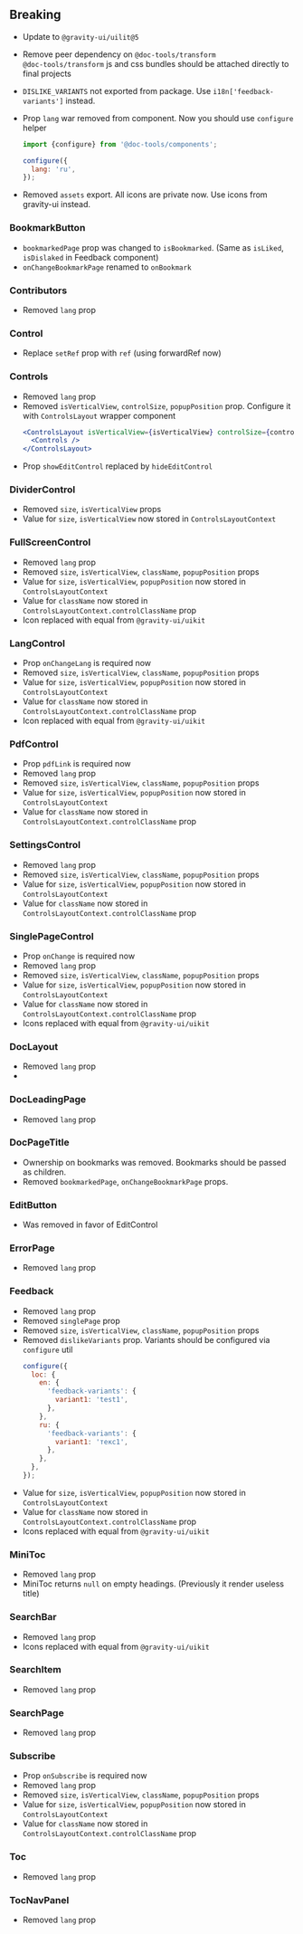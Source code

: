 ## Breaking

- Update to `@gravity-ui/uilit@5`
- Remove peer dependency on `@doc-tools/transform` <br>
  `@doc-tools/transform` js and css bundles should be attached directly to final projects
- `DISLIKE_VARIANTS` not exported from package. Use `i18n['feedback-variants']` instead.
- Prop `lang` war removed from component. Now you should use `configure` helper

  ```js
  import {configure} from '@doc-tools/components';

  configure({
    lang: 'ru',
  });
  ```

- Removed `assets` export. All icons are private now. Use icons from gravity-ui instead.

### BookmarkButton

- `bookmarkedPage` prop was changed to `isBookmarked`. (Same as `isLiked`, `isDislaked` in Feedback component)
- `onChangeBookmarkPage` renamed to `onBookmark`

### Contributors

- Removed `lang` prop

### Control

- Replace `setRef` prop with `ref` (using forwardRef now)

### Controls

- Removed `lang` prop
- Removed `isVerticalView`, `controlSize`, `popupPosition` prop. Configure it with `ControlsLayout` wrapper component
  ```jsx
  <ControlsLayout isVerticalView={isVerticalView} controlSize={controlSize}>
    <Controls />
  </ControlsLayout>
  ```
- Prop `showEditControl` replaced by `hideEditControl`

### DividerControl

- Removed `size`, `isVerticalView` props
- Value for `size`, `isVerticalView` now stored in `ControlsLayoutContext`

### FullScreenControl

- Removed `lang` prop
- Removed `size`, `isVerticalView`, `className`, `popupPosition` props
- Value for `size`, `isVerticalView`, `popupPosition` now stored in `ControlsLayoutContext`
- Value for `className` now stored in `ControlsLayoutContext.controlClassName` prop
- Icon replaced with equal from `@gravity-ui/uikit`

### LangControl

- Prop `onChangeLang` is required now
- Removed `size`, `isVerticalView`, `className`, `popupPosition` props
- Value for `size`, `isVerticalView`, `popupPosition` now stored in `ControlsLayoutContext`
- Value for `className` now stored in `ControlsLayoutContext.controlClassName` prop
- Icon replaced with equal from `@gravity-ui/uikit`

### PdfControl

- Prop `pdfLink` is required now
- Removed `lang` prop
- Removed `size`, `isVerticalView`, `className`, `popupPosition` props
- Value for `size`, `isVerticalView`, `popupPosition` now stored in `ControlsLayoutContext`
- Value for `className` now stored in `ControlsLayoutContext.controlClassName` prop

### SettingsControl

- Removed `lang` prop
- Removed `size`, `isVerticalView`, `className`, `popupPosition` props
- Value for `size`, `isVerticalView`, `popupPosition` now stored in `ControlsLayoutContext`
- Value for `className` now stored in `ControlsLayoutContext.controlClassName` prop

### SinglePageControl

- Prop `onChange` is required now
- Removed `lang` prop
- Removed `size`, `isVerticalView`, `className`, `popupPosition` props
- Value for `size`, `isVerticalView`, `popupPosition` now stored in `ControlsLayoutContext`
- Value for `className` now stored in `ControlsLayoutContext.controlClassName` prop
- Icons replaced with equal from `@gravity-ui/uikit`

### DocLayout

- Removed `lang` prop
-

### DocLeadingPage

- Removed `lang` prop

### DocPageTitle

- Ownership on bookmarks was removed.
  Bookmarks should be passed as children.
- Removed `bookmarkedPage`, `onChangeBookmarkPage` props.

### EditButton

- Was removed in favor of EditControl

### ErrorPage

- Removed `lang` prop

### Feedback

- Removed `lang` prop
- Removed `singlePage` prop
- Removed `size`, `isVerticalView`, `className`, `popupPosition` props
- Removed `dislikeVariants` prop. Variants should be configured via `configure` util
  ```js
  configure({
    loc: {
      en: {
        'feedback-variants': {
          variant1: 'test1',
        },
      },
      ru: {
        'feedback-variants': {
          variant1: 'текс1',
        },
      },
    },
  });
  ```
- Value for `size`, `isVerticalView`, `popupPosition` now stored in `ControlsLayoutContext`
- Value for `className` now stored in `ControlsLayoutContext.controlClassName` prop
- Icons replaced with equal from `@gravity-ui/uikit`

### MiniToc

- Removed `lang` prop
- MiniToc returns `null` on empty headings. (Previously it render useless title)

### SearchBar

- Removed `lang` prop
- Icons replaced with equal from `@gravity-ui/uikit`

### SearchItem

- Removed `lang` prop

### SearchPage

- Removed `lang` prop

### Subscribe

- Prop `onSubscribe` is required now
- Removed `lang` prop
- Removed `size`, `isVerticalView`, `className`, `popupPosition` props
- Value for `size`, `isVerticalView`, `popupPosition` now stored in `ControlsLayoutContext`
- Value for `className` now stored in `ControlsLayoutContext.controlClassName` prop

### Toc

- Removed `lang` prop

### TocNavPanel

- Removed `lang` prop
